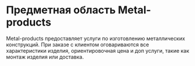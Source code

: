 # Предметная область Metal-products
Metal-products предоставляет услуги по изготовлению металлических конструкций. При заказе с клиентом оговариваются все характеристики изделия, ориентировочная цена и доп услуги, такие как монтаж изделия или доставка.
